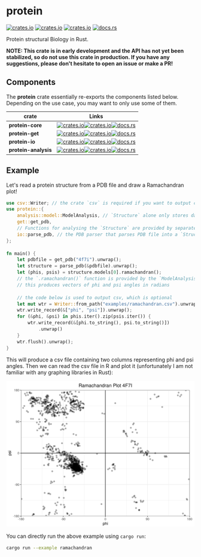 # protein

[![crates.io](https://img.shields.io/crates/d/protein.svg)](https://crates.io/crates/protein)
[![crates.io](https://img.shields.io/crates/v/protein.svg)](https://crates.io/crates/protein)
[![crates.io](https://img.shields.io/crates/l/protein.svg)](https://crates.io/crates/protein)
[![docs.rs](https://docs.rs/protein/badge.svg)](https://docs.rs/protein)

Protein structural Biology in Rust.

**NOTE: This crate is in early development and the API has not yet been stabilized, so do not use this crate in production. If you have any suggestions, please don't hesitate to open an issue or make a PR!**

## Components

The **protein** crate essentially re-exports the components listed below. Depending on the use case, you may want to only use some of them.


| **crate**            | Links                                                                                                                                                                                                                                                                                                                    |
| -------------------- | ------------------------------------------------------------------------------------------------------------------------------------------------------------------------------------------------------------------------------------------------------------------------------------------------------------------------ |
| **protein-core**     | [![crates.io](https://img.shields.io/crates/d/protein-core.svg)](https://crates.io/crates/protein-core)[![crates.io](https://img.shields.io/crates/v/protein-core.svg)](https://crates.io/crates/protein-core)[![docs.rs](https://docs.rs/protein-core/badge.svg)](https://docs.rs/protein-core)                         |
| **protein-get**      | [![crates.io](https://img.shields.io/crates/d/protein-get.svg)](https://crates.io/crates/protein-get)[![crates.io](https://img.shields.io/crates/v/protein-get.svg)](https://crates.io/crates/protein-get)[![docs.rs](https://docs.rs/protein-get/badge.svg)](https://docs.rs/protein-get)                               |
| **protein-io**       | [![crates.io](https://img.shields.io/crates/d/protein-io.svg)](https://crates.io/crates/protein-io)[![crates.io](https://img.shields.io/crates/v/protein-io.svg)](https://crates.io/crates/protein-io)[![docs.rs](https://docs.rs/protein-io/badge.svg)](https://docs.rs/protein-io)                                     |
| **protein-analysis** | [![crates.io](https://img.shields.io/crates/d/protein-analysis.svg)](https://crates.io/crates/protein-analysis)[![crates.io](https://img.shields.io/crates/v/protein-analysis.svg)](https://crates.io/crates/protein-analysis)[![docs.rs](https://docs.rs/protein-analysis/badge.svg)](https://docs.rs/protein-analysis) |



## Example

Let's read a protein structure from a PDB file and draw a Ramachandran plot!


```rust
use csv::Writer; // the crate `csv` is required if you want to output csv
use protein::{
    analysis::model::ModelAnalysis, // `Structure` alone only stores data.
    get::get_pdb,
    // Functions for analysing the `Structure` are provided by separate traits
    io::parse_pdb, // the PDB parser that parses PDB file into a `Structure`
};

fn main() {
    let pdbfile = get_pdb("4f7i").unwrap();
    let structure = parse_pdb(&pdbfile).unwrap();
    let (phis, psis) = structure.models[0].ramachandran();
    // the `.ramachandran()` function is provided by the `ModelAnalysis` trait
    // this produces vectors of phi and psi angles in radians

    // the code below is used to output csv, which is optional
    let mut wtr = Writer::from_path("examples/ramachandran.csv").unwrap();
    wtr.write_record(&["phi", "psi"]).unwrap();
    for (&phi, &psi) in phis.iter().zip(psis.iter()) {
        wtr.write_record(&[phi.to_string(), psi.to_string()])
            .unwrap()
    }
    wtr.flush().unwrap();
}
```

This will produce a csv file containing two columns representing phi and psi angles. Then we can read the csv file in R and plot it (unfortunately I am not familiar with any graphing libraries in Rust):

![ramachandran plot](./examples/ramachandran.png)

You can directly run the above example using `cargo run`:

```bash
cargo run --example ramachandran
```


<!-- ## IO Formats

PDB is the oldest, and probably the most well-known file format in the field of structural biology. However, [as claimed by RSCB](https://pdb101.rcsb.org/learn/guide-to-understanding-pdb-data/beginner%E2%80%99s-guide-to-pdb-structures-and-the-pdbx-mmcif-format), there are some limitations of the PDB file format and it is expected to be replaced the the PDBx/mmCIF format. Therefore, while this crate provides methods to manipulate PDB files, the PDBx/mmCIF format is our first-class citizen. -->

